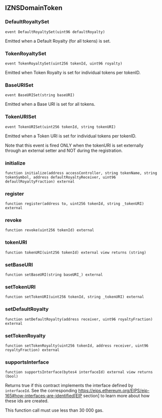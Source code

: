 ## IZNSDomainToken

### DefaultRoyaltySet

```solidity
event DefaultRoyaltySet(uint96 defaultRoyalty)
```

Emitted when a Default Royalty (for all tokens) is set.

### TokenRoyaltySet

```solidity
event TokenRoyaltySet(uint256 tokenId, uint96 royalty)
```

Emitted when Token Royalty is set for individual tokens per tokenID.

### BaseURISet

```solidity
event BaseURISet(string baseURI)
```

Emitted when a Base URI is set for all tokens.

### TokenURISet

```solidity
event TokenURISet(uint256 tokenId, string tokenURI)
```

Emitted when a Token URI is set for individual tokens per tokenID.

Note that this event is fired ONLY when the tokenURI is set externally
through an external setter and NOT during the registration.

### initialize

```solidity
function initialize(address accessController, string tokenName, string tokenSymbol, address defaultRoyaltyReceiver, uint96 defaultRoyaltyFraction) external
```

### register

```solidity
function register(address to, uint256 tokenId, string _tokenURI) external
```

### revoke

```solidity
function revoke(uint256 tokenId) external
```

### tokenURI

```solidity
function tokenURI(uint256 tokenId) external view returns (string)
```

### setBaseURI

```solidity
function setBaseURI(string baseURI_) external
```

### setTokenURI

```solidity
function setTokenURI(uint256 tokenId, string _tokenURI) external
```

### setDefaultRoyalty

```solidity
function setDefaultRoyalty(address receiver, uint96 royaltyFraction) external
```

### setTokenRoyalty

```solidity
function setTokenRoyalty(uint256 tokenId, address receiver, uint96 royaltyFraction) external
```

### supportsInterface

```solidity
function supportsInterface(bytes4 interfaceId) external view returns (bool)
```

Returns true if this contract implements the interface defined by
`interfaceId`. See the corresponding
https://eips.ethereum.org/EIPS/eip-165#how-interfaces-are-identified[EIP section]
to learn more about how these ids are created.

This function call must use less than 30 000 gas.

